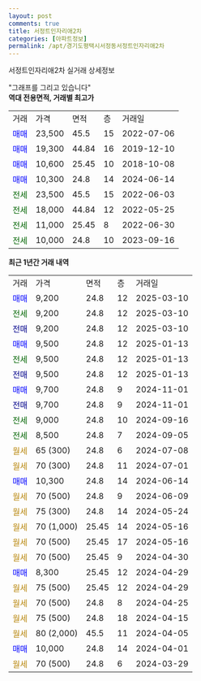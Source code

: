 ```yaml
---
layout: post
comments: true
title: 서정트인자리애2차
categories: [아파트정보]
permalink: /apt/경기도평택시서정동서정트인자리애2차
---
```


서정트인자리애2차 실거래 상세정보

<script type="text/javascript">
  google.charts.load('current', {'packages':['line', 'corechart']});
  google.charts.setOnLoadCallback(drawChart);

  function drawChart() {
    var data = new google.visualization.DataTable();
    data.addColumn('date', '거래일');
    data.addColumn('number', "매매");
    data.addColumn('number', "전세");
    data.addColumn('number', "전매");

    data.addRows([[new Date(Date.parse("2025-03-10")), 9200, null, null], [new Date(Date.parse("2025-03-10")), null, 9200, null], [new Date(Date.parse("2025-03-10")), null, null, 9200], [new Date(Date.parse("2025-01-13")), 9500, null, null], [new Date(Date.parse("2025-01-13")), null, 9500, null], [new Date(Date.parse("2025-01-13")), null, null, 9500], [new Date(Date.parse("2024-11-01")), 9700, null, null], [new Date(Date.parse("2024-11-01")), null, null, 9700], [new Date(Date.parse("2024-09-16")), null, 9000, null], [new Date(Date.parse("2024-09-05")), null, 8500, null], [new Date(Date.parse("2024-07-08")), null, null, null], [new Date(Date.parse("2024-07-01")), null, null, null], [new Date(Date.parse("2024-06-14")), 10300, null, null], [new Date(Date.parse("2024-06-09")), null, null, null], [new Date(Date.parse("2024-05-24")), null, null, null], [new Date(Date.parse("2024-05-16")), null, null, null], [new Date(Date.parse("2024-05-16")), null, null, null], [new Date(Date.parse("2024-04-30")), null, null, null], [new Date(Date.parse("2024-04-29")), 8300, null, null], [new Date(Date.parse("2024-04-29")), null, null, null], [new Date(Date.parse("2024-04-25")), null, null, null], [new Date(Date.parse("2024-04-15")), null, null, null], [new Date(Date.parse("2024-04-05")), null, null, null], [new Date(Date.parse("2024-04-01")), 10000, null, null], [new Date(Date.parse("2024-03-29")), null, null, null]]);

    var options = {
      hAxis: {
        format: 'yyyy/MM/dd'
      },    
      lineWidth: 0,
      pointsVisible: true,    
      title: '최근 1년간 유형별 실거래가 분포',
      legend: { position: 'bottom' }
    };

    var formatter = new google.visualization.NumberFormat({pattern:'###,###'} );
    formatter.format(data, 1);
    formatter.format(data, 2);
    
    setTimeout(function() {
        var chart = new google.visualization.LineChart(document.getElementById('columnchart_material'));
        chart.draw(data, (options));
        document.getElementById('loading').style.display = 'none';
    }, 200);
  }
</script>


<div id="loading" style="z-index:20; display: block; margin-left: 0px">"그래프를 그리고 있습니다"</div>
<div id="columnchart_material" style="width: 95%; margin-left: 0px; display: block"></div>
<!-- contents start -->
<b>역대 전용면적, 거래별 최고가</b>
<table class="sortable">
    <tr>
      <td>거래</td>
      <td>가격</td>
      <td>면적</td>
      <td>층</td>
      <td>거래일</td>
    </tr>
        <tr>
          <td><a style="color: blue">매매</a></td>
          <td>23,500</td>
          <td>45.5</td>
          <td>15</td>
          <td>2022-07-06</td>
        </tr>            <tr>
          <td><a style="color: blue">매매</a></td>
          <td>19,300</td>
          <td>44.84</td>
          <td>16</td>
          <td>2019-12-10</td>
        </tr>            <tr>
          <td><a style="color: blue">매매</a></td>
          <td>10,600</td>
          <td>25.45</td>
          <td>10</td>
          <td>2018-10-08</td>
        </tr>            <tr>
          <td><a style="color: blue">매매</a></td>
          <td>10,300</td>
          <td>24.8</td>
          <td>14</td>
          <td>2024-06-14</td>
        </tr>        
        <tr>
              <td><a style="color: darkgreen">전세</a></td>
              <td>23,500</td>
              <td>45.5</td>
              <td>15</td>
              <td>2022-06-03</td>
            </tr>            <tr>
              <td><a style="color: darkgreen">전세</a></td>
              <td>18,000</td>
              <td>44.84</td>
              <td>12</td>
              <td>2022-05-25</td>
            </tr>            <tr>
              <td><a style="color: darkgreen">전세</a></td>
              <td>11,000</td>
              <td>25.45</td>
              <td>8</td>
              <td>2022-06-30</td>
            </tr>            <tr>
              <td><a style="color: darkgreen">전세</a></td>
              <td>10,000</td>
              <td>24.8</td>
              <td>10</td>
              <td>2023-09-16</td>
            </tr>        
    
</table>

<b>최근 1년간 거래 내역</b>

<table class="sortable">
    <tr>
      <td>거래</td>
      <td>가격</td>
      <td>면적</td>
      <td>층</td>
      <td>거래일</td>
    </tr>
    <tr>
      <td><a style="color: blue">매매</a></td>
      <td>9,200</td>
      <td>24.8</td>
      <td>12</td>
      <td>2025-03-10</td>
    </tr>          <tr>
      <td><a style="color: darkgreen">전세</a></td>
      <td>9,200</td>
      <td>24.8</td>
      <td>12</td>
      <td>2025-03-10</td>
    </tr>          <tr>
      <td><a style="color: darkblue">전매</a></td>
      <td>9,200</td>
      <td>24.8</td>
      <td>12</td>
      <td>2025-03-10</td>
    </tr>          <tr>
      <td><a style="color: blue">매매</a></td>
      <td>9,500</td>
      <td>24.8</td>
      <td>12</td>
      <td>2025-01-13</td>
    </tr>          <tr>
      <td><a style="color: darkgreen">전세</a></td>
      <td>9,500</td>
      <td>24.8</td>
      <td>12</td>
      <td>2025-01-13</td>
    </tr>          <tr>
      <td><a style="color: darkblue">전매</a></td>
      <td>9,500</td>
      <td>24.8</td>
      <td>12</td>
      <td>2025-01-13</td>
    </tr>          <tr>
      <td><a style="color: blue">매매</a></td>
      <td>9,700</td>
      <td>24.8</td>
      <td>9</td>
      <td>2024-11-01</td>
    </tr>          <tr>
      <td><a style="color: darkblue">전매</a></td>
      <td>9,700</td>
      <td>24.8</td>
      <td>9</td>
      <td>2024-11-01</td>
    </tr>          <tr>
      <td><a style="color: darkgreen">전세</a></td>
      <td>9,000</td>
      <td>24.8</td>
      <td>10</td>
      <td>2024-09-16</td>
    </tr>          <tr>
      <td><a style="color: darkgreen">전세</a></td>
      <td>8,500</td>
      <td>24.8</td>
      <td>7</td>
      <td>2024-09-05</td>
    </tr>          <tr>
      <td><a style="color: darkgoldenrod">월세</a></td>
      <td>65 (300)</td>
      <td>24.8</td>
      <td>6</td>
      <td>2024-07-08</td>
    </tr>          <tr>
      <td><a style="color: darkgoldenrod">월세</a></td>
      <td>70 (300)</td>
      <td>24.8</td>
      <td>11</td>
      <td>2024-07-01</td>
    </tr>          <tr>
      <td><a style="color: blue">매매</a></td>
      <td>10,300</td>
      <td>24.8</td>
      <td>14</td>
      <td>2024-06-14</td>
    </tr>          <tr>
      <td><a style="color: darkgoldenrod">월세</a></td>
      <td>70 (500)</td>
      <td>24.8</td>
      <td>9</td>
      <td>2024-06-09</td>
    </tr>          <tr>
      <td><a style="color: darkgoldenrod">월세</a></td>
      <td>75 (300)</td>
      <td>24.8</td>
      <td>14</td>
      <td>2024-05-24</td>
    </tr>          <tr>
      <td><a style="color: darkgoldenrod">월세</a></td>
      <td>70 (1,000)</td>
      <td>25.45</td>
      <td>14</td>
      <td>2024-05-16</td>
    </tr>          <tr>
      <td><a style="color: darkgoldenrod">월세</a></td>
      <td>70 (500)</td>
      <td>25.45</td>
      <td>17</td>
      <td>2024-05-16</td>
    </tr>          <tr>
      <td><a style="color: darkgoldenrod">월세</a></td>
      <td>70 (500)</td>
      <td>25.45</td>
      <td>9</td>
      <td>2024-04-30</td>
    </tr>          <tr>
      <td><a style="color: blue">매매</a></td>
      <td>8,300</td>
      <td>25.45</td>
      <td>12</td>
      <td>2024-04-29</td>
    </tr>          <tr>
      <td><a style="color: darkgoldenrod">월세</a></td>
      <td>75 (500)</td>
      <td>25.45</td>
      <td>12</td>
      <td>2024-04-29</td>
    </tr>          <tr>
      <td><a style="color: darkgoldenrod">월세</a></td>
      <td>70 (500)</td>
      <td>24.8</td>
      <td>8</td>
      <td>2024-04-25</td>
    </tr>          <tr>
      <td><a style="color: darkgoldenrod">월세</a></td>
      <td>75 (500)</td>
      <td>24.8</td>
      <td>18</td>
      <td>2024-04-15</td>
    </tr>          <tr>
      <td><a style="color: darkgoldenrod">월세</a></td>
      <td>80 (2,000)</td>
      <td>45.5</td>
      <td>11</td>
      <td>2024-04-05</td>
    </tr>          <tr>
      <td><a style="color: blue">매매</a></td>
      <td>10,000</td>
      <td>24.8</td>
      <td>14</td>
      <td>2024-04-01</td>
    </tr>          <tr>
      <td><a style="color: darkgoldenrod">월세</a></td>
      <td>70 (500)</td>
      <td>24.8</td>
      <td>6</td>
      <td>2024-03-29</td>
    </tr>      </table>
<!-- contents end -->    

